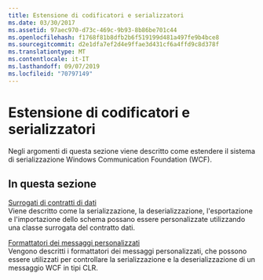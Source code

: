 ```yaml
---
title: Estensione di codificatori e serializzatori
ms.date: 03/30/2017
ms.assetid: 97aec970-d73c-469c-9b93-8b86be701c44
ms.openlocfilehash: f1768f81b8dfb2b6f519199d481a497fe9b4bce8
ms.sourcegitcommit: d2e1dfa7ef2d4e9ffae3d431cf6a4ffd9c8d378f
ms.translationtype: MT
ms.contentlocale: it-IT
ms.lasthandoff: 09/07/2019
ms.locfileid: "70797149"
---
```

# <a name="extending-encoders-and-serializers"></a>Estensione di codificatori e serializzatori
Negli argomenti di questa sezione viene descritto come estendere il sistema di serializzazione Windows Communication Foundation (WCF).  
  
## <a name="in-this-section"></a>In questa sezione  
 [Surrogati di contratti di dati](data-contract-surrogates.md)  
 Viene descritto come la serializzazione, la deserializzazione, l'esportazione e l'importazione dello schema possano essere personalizzate utilizzando una classe surrogata del contratto dati.  
  
 [Formattatori dei messaggi personalizzati](custom-message-formatters.md)  
 Vengono descritti i formattatori dei messaggi personalizzati, che possono essere utilizzati per controllare la serializzazione e la deserializzazione di un messaggio WCF in tipi CLR.
